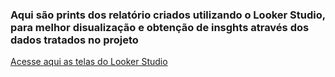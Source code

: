 <h3>Aqui são prints dos relatório criados utilizando o Looker Studio, para melhor disualização e obtenção de insghts através dos dados tratados no projeto</h3>
<a href="https://tinyurl.com/226w3dwy">Acesse aqui as telas do Looker Studio</a>
